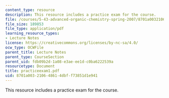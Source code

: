 ```yaml
---
content_type: resource
description: This resource includes a practice exam for the course.
file: /courses/5-43-advanced-organic-chemistry-spring-2007/8701a003210648614dbff73851d1e941_practiceexam1.pdf
file_size: 189853
file_type: application/pdf
learning_resource_types:
- Lecture Notes
license: https://creativecommons.org/licenses/by-nc-sa/4.0/
ocw_type: OCWFile
parent_title: Lecture Notes
parent_type: CourseSection
parent_uid: fdb09b2d-1a08-e3ae-ee1d-c0ba6222539a
resourcetype: Document
title: practiceexam1.pdf
uid: 8701a003-2106-4861-4dbf-f73851d1e941
---
```

This resource includes a practice exam for the course.